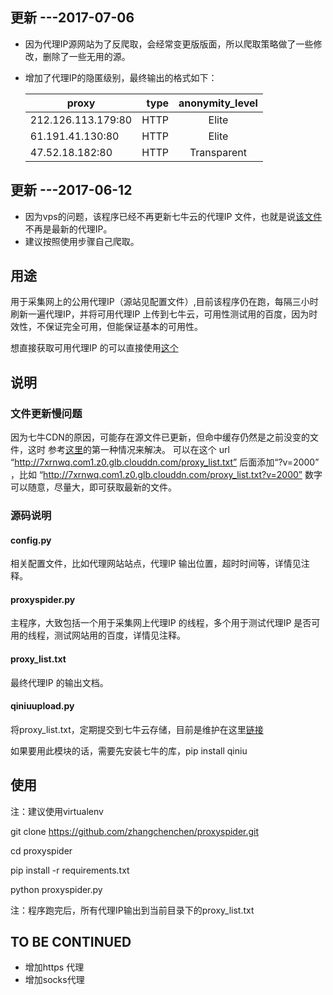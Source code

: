 ## 更新 ---2017-07-06

- 因为代理IP源网站为了反爬取，会经常变更版版面，所以爬取策略做了一些修改，删除了一些无用的源。
- 增加了代理IP的隐匿级别，最终输出的格式如下：

    | proxy               | type    |  anonymity_level  |
    | --------            | -----:  | :----:            |
    | 212.126.113.179:80  | HTTP    |   Elite           |
    | 61.191.41.130:80    | HTTP    |   Elite           |
    | 47.52.18.182:80     | HTTP    |   Transparent     |



## 更新 ---2017-06-12

- 因为vps的问题，该程序已经不再更新七牛云的代理IP 文件，也就是说[该文件](http://7xrnwq.com1.z0.glb.clouddn.com/proxy_list.txt?v=1000) 不再是最新的代理IP。
- 建议按照使用步骤自己爬取。


##  用途

用于采集网上的公用代理IP（源站见配置文件）,目前该程序仍在跑，每隔三小时刷新一遍代理IP，并将可用代理IP 上传到七牛云，可用性测试用的百度，因为时效性，不保证完全可用，但能保证基本的可用性。

想直接获取可用代理IP 的可以直接使用[这个](http://7xrnwq.com1.z0.glb.clouddn.com/proxy_list.txt?v=1000)





## 说明


### 文件更新慢问题

因为七牛CDN的原因，可能存在源文件已更新，但命中缓存仍然是之前没变的文件，这时
参考[这里](https://developer.qiniu.com/fusion/kb/1325/refresh-the-cache-and-the-effect-of-time)的第一种情况来解决。
可以在这个 url  “http://7xrnwq.com1.z0.glb.clouddn.com/proxy_list.txt”  后面添加“?v=2000” ，比如 “http://7xrnwq.com1.z0.glb.clouddn.com/proxy_list.txt?v=2000”  数字可以随意，尽量大，即可获取最新的文件。


### 源码说明


#### config.py

相关配置文件，比如代理网站站点，代理IP 输出位置，超时时间等，详情见注释。

#### proxyspider.py

主程序，大致包括一个用于采集网上代理IP 的线程，多个用于测试代理IP 是否可用的线程，测试网站用的百度，详情见注释。

#### proxy_list.txt

最终代理IP 的输出文档。

#### qiniuupload.py

将proxy_list.txt，定期提交到七牛云存储，目前是维护在这里[链接](http://7xrnwq.com1.z0.glb.clouddn.com/proxy_list.txt)

如果要用此模块的话，需要先安装七牛的库，pip install qiniu


## 使用

注：建议使用virtualenv

git clone https://github.com/zhangchenchen/proxyspider.git

cd proxyspider

pip install -r requirements.txt

python proxyspider.py

注：程序跑完后，所有代理IP输出到当前目录下的proxy_list.txt 

## TO BE CONTINUED

- 增加https 代理
- 增加socks代理